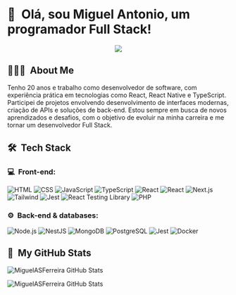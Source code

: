 <h1>👋 &nbsp;Olá, sou Miguel Antonio, um programador Full Stack!</h1>

<p align="center">
<a href="https://www.linkedin.com/in/miguel-antonio-624ba1234/"><img src="https://img.shields.io/badge/-LinkedIn-0077B5?style=flat-square&logo=linkedin&logoColor=white"/></a>
</p>

<h2> 👨🏻‍💻 &nbsp;About Me </h2>
Tenho 20 anos e trabalho como desenvolvedor de software, com experiência prática em tecnologias como React, React Native e TypeScript. Participei de projetos envolvendo desenvolvimento de interfaces modernas, criação de APIs e soluções de back-end. Estou sempre em busca de novos aprendizados e desafios, com o objetivo de evoluir na minha carreira e me tornar um desenvolvedor Full Stack.

<h2> 🛠 &nbsp;Tech Stack</h2>
<h3>💻 &nbsp;Front-end:</h3>

![HTML](https://img.shields.io/badge/-HTML-333333?style=flat&logo=HTML5)
![CSS](https://img.shields.io/badge/-CSS-333333?style=flat&logo=CSS3&logoColor=1572B6)
![JavaScript](https://img.shields.io/badge/-JavaScript-333333?style=flat&logo=javascript)
![TypeScript](https://img.shields.io/badge/-TypeScript-333333?style=flat&logo=typescript&logoColor=2D79C7)
![React](https://img.shields.io/badge/-React-333333?style=flat&logo=react)
![React](https://img.shields.io/badge/-React%20Native-333333?style=flat&logo=react)
![Next.js](https://img.shields.io/badge/-Next.js-333333?style=flat&logo=next.js)
![Tailwind](https://img.shields.io/badge/-Tailwind-333333?style=flat&logo=tailwind-css)
![Jest](https://img.shields.io/badge/-Jest-333333?style=flat&logo=jest&logoColor=E535AB)
![React Testing Library](https://img.shields.io/badge/-RTL-333333?style=flat&logo=testing-library)
![PHP](https://img.shields.io/badge/-PHP-333333?style=flat&logo=php)

<h3>⚙️ &nbsp;Back-end & databases:</h3>

![Node.js](https://img.shields.io/badge/-Node.js-333333?style=flat&logo=node.js)
![NestJS](https://img.shields.io/badge/-NestJS-333333?style=flat&logo=nestjs&logoColor=E535AB)
![MongoDB](https://img.shields.io/badge/-MongoDB-333333?style=flat&logo=mongodb)
![PostgreSQL](https://img.shields.io/badge/-PostgreSQL-333333?style=flat&logo=postgresql)
![Jest](https://img.shields.io/badge/-Jest-333333?style=flat&logo=jest&logoColor=E535AB)
![Docker](https://img.shields.io/badge/-Docker-333333?style=flat&logo=docker)

##

<h2>🚀 &nbsp;My GitHub Stats</h2>

![MiguelASFerreira GitHub Stats](https://github-readme-stats.vercel.app/api?username=MiguelASFerreira&show_icons=true&theme=dark&include_all_commits=true)

![MiguelASFerreira GitHub Stats](https://github-readme-stats.vercel.app/api/top-langs/?username=MiguelASFerreira&layout=compact&langs_count=6&theme=dark)


